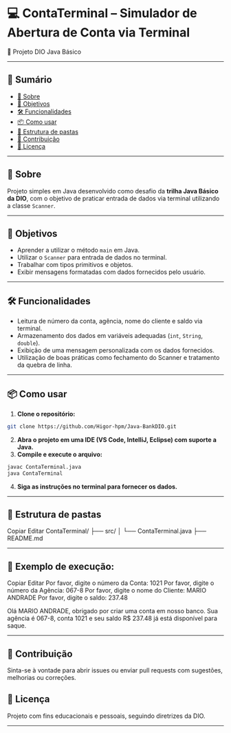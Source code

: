 # 💻 ContaTerminal – Simulador de Abertura de Conta via Terminal

📁 Projeto DIO Java Básico

---

## 🧭 Sumário

- [🌟 Sobre](#-sobre)
- [🎯 Objetivos](#-objetivos)
- [🛠️ Funcionalidades](#️-funcionalidades)
- [📦 Como usar](#-como-usar)
- [📂 Estrutura de pastas](#-estrutura-de-pastas)
- [🤝 Contribuição](#-contribuição)
- [📜 Licença](#-licença)

---

## 🌟 Sobre

Projeto simples em Java desenvolvido como desafio da **trilha Java Básico da DIO**, com o objetivo de praticar entrada de dados via terminal utilizando a classe `Scanner`.

---

## 🎯 Objetivos

- Aprender a utilizar o método `main` em Java.
- Utilizar o `Scanner` para entrada de dados no terminal.
- Trabalhar com tipos primitivos e objetos.
- Exibir mensagens formatadas com dados fornecidos pelo usuário.

---

## 🛠️ Funcionalidades

- Leitura de número da conta, agência, nome do cliente e saldo via terminal.
- Armazenamento dos dados em variáveis adequadas (`int`, `String`, `double`).
- Exibição de uma mensagem personalizada com os dados fornecidos.
- Utilização de boas práticas como fechamento do Scanner e tratamento da quebra de linha.

---

## 📦 Como usar

1. **Clone o repositório:**
```bash
git clone https://github.com/Higor-hpm/Java-BankDIO.git
```
2. **Abra o projeto em uma IDE (VS Code, IntelliJ, Eclipse) com suporte a Java.**
3. **Compile e execute o arquivo:**
```bash
javac ContaTerminal.java
java ContaTerminal
```
4. **Siga as instruções no terminal para fornecer os dados.**
   
---

## 📂 Estrutura de pastas

Copiar
Editar
ContaTerminal/
├── src/
│   └── ContaTerminal.java
├── README.md
   
---

## 📸 Exemplo de execução:

Copiar
Editar
Por favor, digite o número da Conta: 1021
Por favor, digite o número da Agência: 067-8
Por favor, digite o nome do Cliente: MARIO ANDRADE
Por favor, digite o saldo: 237.48

Olá MARIO ANDRADE, obrigado por criar uma conta em nosso banco.
Sua agência é 067-8, conta 1021 e seu saldo R$ 237.48 já está disponível para saque.

---

## 🤝 Contribuição
   
Sinta-se à vontade para abrir issues ou enviar pull requests com sugestões, melhorias ou correções.

## 📜 Licença
   
Projeto com fins educacionais e pessoais, seguindo diretrizes da DIO.

---
